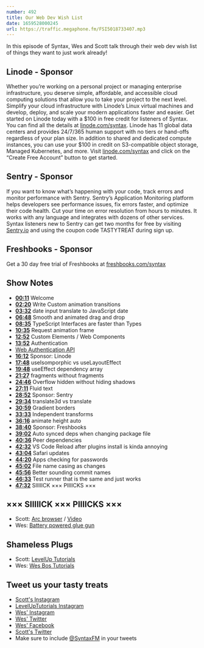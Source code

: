 ```yaml
---
number: 492
title: Our Web Dev Wish List
date: 1659528000245
url: https://traffic.megaphone.fm/FSI5018733407.mp3
---
```


In this episode of Syntax, Wes and Scott talk through their web dev wish list of things they want to just work already!

## Linode  - Sponsor

Whether you’re working on a personal project or managing enterprise infrastructure, you deserve simple, affordable, and accessible cloud computing solutions that allow you to take your project to the next level. Simplify your cloud infrastructure with Linode’s Linux virtual machines and develop, deploy, and scale your modern applications faster and easier. Get started on Linode today with a $100 in free credit for listeners of Syntax. You can find all the details at [linode.com/syntax](https://linode.com/syntax). Linode has 11 global data centers and provides 24/7/365 human support with no tiers or hand-offs regardless of your plan size. In addition to shared and dedicated compute instances, you can use your $100 in credit on S3-compatible object storage, Managed Kubernetes, and more. Visit [linode.com/syntax](https://linode.com/syntax) and click on the “Create Free Account” button to get started.

## Sentry - Sponsor

If you want to know what’s happening with your code, track errors and monitor performance with Sentry. Sentry’s Application Monitoring platform helps developers see performance issues, fix errors faster, and optimize their code health. Cut your time on error resolution from hours to minutes. It works with any language and integrates with dozens of other services. Syntax listeners new to Sentry can get two months for  free by visiting [Sentry.io](https://sentry.io) and using the coupon code TASTYTREAT during sign up.

## Freshbooks - Sponsor

Get a 30 day free trial of Freshbooks at [freshbooks.com/syntax](https://freshbooks.com/syntax)

## Show Notes

* **[00:11](#t=00:11)** Welcome
* **[02:20](#t=02:20)** Write Custom animation transitions
* **[03:32](#t=03:32)** date input translate to JavaScript date
* **[06:48](#t=06:48)** Smooth and animated drag and drop
* **[08:35](#t=08:35)** TypeScript Interfaces are faster than Types
* **[10:35](#t=10:35)** Request animation frame
* **[12:52](#t=12:52)** Custom Elements / Web Components
* **[13:52](#t=13:52)** Authentication
* [Web Authentication API](https://developer.mozilla.org/en-US/docs/Web/API/Web_Authentication_API)
* **[16:12](#t=16:12)** Sponsor: Linode
* **[17:48](#t=17:48)** useIsomporphic vs useLayoutEffect
* **[19:48](#t=19:48)** useEffect dependency array
* **[21:27](#t=21:27)** fragments without fragments
* **[24:46](#t=24:46)** Overflow hidden without hiding shadows
* **[27:11](#t=27:11)** Fluid text
* **[28:52](#t=28:52)** Sponsor: Sentry
* **[29:34](#t=29:34)** translate3d vs translate
* **[30:59](#t=30:59)** Gradient borders
* **[33:33](#t=33:33)** Independent transforms
* **[36:16](#t=36:16)** animate height auto
* **[38:40](#t=38:40)** Sponsor: Freshbooks
* **[39:02](#t=39:02)** Auto synced deps when changing package file
* **[40:36](#t=40:36)** Peer dependencies
* **[42:32](#t=42:32)** VS Code Reload after plugins install is kinda annoying
* **[43:04](#t=43:04)** Safari updates
* **[44:20](#t=44:20)** Apps checking for passwords
* **[45:02](#t=45:02)** File name casing as changes
* **[45:56](#t=45:56)** Better sounding commit names
* **[46:33](#t=46:33)** Test runner that is the same and just works
* **[47:32](#t=47:32)** SIIIIICK ××× PIIIICKS ×××

## ××× SIIIIICK ××× PIIIICKS ×××

* Scott: [Arc browser](https://thebrowser.company/) / [Video](https://www.youtube.com/watch?v=YJjsY2e5pAY&feature=youtu.be)
* Wes: [Battery powered glue gun](https://www.ryobitools.com/products/details/33287177172)

## Shameless Plugs

* Scott: [LevelUp Tutorials](https://leveluptutorials.com/)
* Wes: [Wes Bos Tutorials](https://wesbos.com/courses)

## Tweet us your tasty treats

* [Scott's Instagram](https://www.instagram.com/stolinski/)
* [LevelUpTutorials Instagram](https://www.instagram.com/LevelUpTutorials/)
* [Wes' Instagram](https://www.instagram.com/wesbos/)
* [Wes' Twitter](https://twitter.com/wesbos)
* [Wes' Facebook](https://www.facebook.com/wesbos.developer)
* [Scott's Twitter](https://twitter.com/stolinski)
* Make sure to include [@SyntaxFM](https://twitter.com/SyntaxFM) in your tweets
